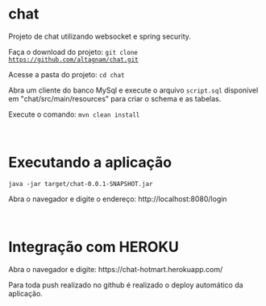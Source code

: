 # chat
Projeto de chat utilizando websocket e spring security.

Faça o download do projeto:
<code>git clone https://github.com/altagnam/chat.git</code>


Acesse a pasta do projeto:
<code>cd chat</code>

Abra um cliente do banco MySql e execute o arquivo <code>script.sql</code> disponível em "chat/src/main/resources" para criar o schema e as tabelas. 

Execute o comando:
<code>mvn clean install</code>


<br />
<h1>Executando a aplicação</h1>
<code>java -jar target/chat-0.0.1-SNAPSHOT.jar</code>

Abra o navegador e digite o endereço:
http://localhost:8080/login


<br />
<h1>Integração com HEROKU</h1>
Abra o navegador e digite: https://chat-hotmart.herokuapp.com/

Para toda push realizado no github é realizado o deploy automático da aplicação.



